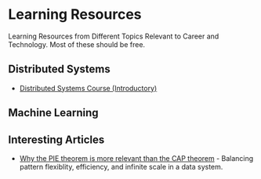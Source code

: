 # Learning Resources
Learning Resources from Different Topics Relevant to Career and Technology. Most of these should be free.

## Distributed Systems
- [Distributed Systems Course (Introductory)](https://www.distributedsystemscourse.com/)

## Machine Learning

## Interesting Articles
- [Why the PIE theorem is more relevant than the CAP theorem](https://www.alexdebrie.com/posts/choosing-a-database-with-pie/) - Balancing pattern flexiblity, efficiency, and infinite scale in a data system.
